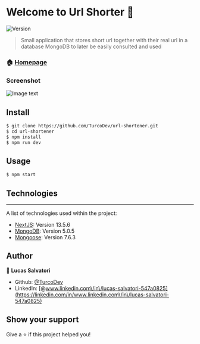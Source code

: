 # Welcome to Url Shorter 👋
![Version](https://img.shields.io/badge/version-0.1.0-blue.svg?cacheSeconds=2592000)

> Small application that stores short url together with their real url in a database MongoDB to later be easily consulted and used

### 🏠 [Homepage](https://github.com/TurcoDev/url-shortener)

### Screenshot
![Image text](https://raw.githubusercontent.com/TurcoDev/url-shortener/tree/master/app/img/front-image.png)

## Install

```sh
$ git clone https://github.com/TurcoDev/url-shortener.git
$ cd url-shortener
$ npm install
$ npm run dev
```

## Usage

```sh
$ npm start
```

## Technologies
***
A list of technologies used within the project:
* [NextJS](https://nextjs.org/): Version 13.5.6
* [MongoDB](https://www.mongodb.com/es): Version 5.0.5
* [Mongoose](https://mongoosejs.com/): Version 7.6.3


## Author

👤 **Lucas Salvatori**

* Github: [@TurcoDev](https://github.com/TurcoDev)
* LinkedIn: [@www.linkedin.com\/in\/lucas-salvatori-547a0825](https://linkedin.com/in/www.linkedin.com\/in\/lucas-salvatori-547a0825)

## Show your support

Give a ⭐️ if this project helped you!
